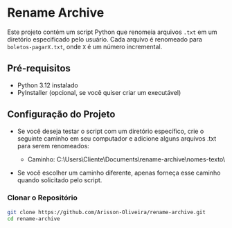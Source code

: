  # Rename Archive

Este projeto contém um script Python que renomeia arquivos `.txt` em um diretório especificado pelo usuário. Cada arquivo é renomeado para `boletos-pagarX.txt`, onde `X` é um número incremental.

## Pré-requisitos

- Python 3.12 instalado
- PyInstaller (opcional, se você quiser criar um executável)

## Configuração do Projeto

- Se você deseja testar o script com um diretório específico, crie o seguinte caminho em seu computador e adicione alguns arquivos .txt para serem renomeados:
    - Caminho: C:\Users\Cliente\Documents\rename-archive\nomes-texto\

- Se você escolher um caminho diferente, apenas forneça esse caminho quando solicitado pelo script.

### Clonar o Repositório

```bash
git clone https://github.com/Arisson-Oliveira/rename-archive.git
cd rename-archive


